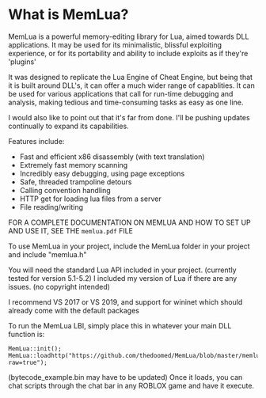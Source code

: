 # What is MemLua?
MemLua is a powerful memory-editing library for Lua, aimed towards DLL applications.
It may be used for its minimalistic, blissful exploiting experience, or for its
portability and ability to include exploits as if they're 'plugins'

It was designed to replicate the Lua Engine of Cheat Engine, but being
that it is built around DLL's, it can offer a much wider range of capablities.
It can be used for various applications that call for run-time debugging
and analysis, making tedious and time-consuming tasks as easy as one line.

I would also like to point out that it's far from done.
I'll be pushing updates continually to expand its capabilities.

Features include:
- Fast and efficient x86 disassembly (with text translation)
- Extremely fast memory scanning
- Incredibly easy debugging, using page exceptions
- Safe, threaded trampoline detours
- Calling convention handling
- HTTP get for loading lua files from a server
- File reading/writing

FOR A COMPLETE DOCUMENTATION ON MEMLUA AND HOW TO SET UP AND USE IT, SEE THE `memlua.pdf` FILE

To use MemLua in your project, include the MemLua folder in your project
and include "memlua.h"

You will need the standard Lua API included in your project. (currently tested for version 5.1-5.2)
I included my version of Lua if there are any issues. (no copyright intended)

I recommend VS 2017 or VS 2019,
and support for wininet which should already come
with the default packages

To run the MemLua LBI, simply place this in whatever your main DLL function is:

```
MemLua::init();
MemLua::loadhttp("https://github.com/thedoomed/MemLua/blob/master/memlua_lbi.lua?raw=true");
```
(bytecode_example.bin may have to be updated)
Once it loads, you can chat scripts through the chat bar in any ROBLOX game and have it execute.
